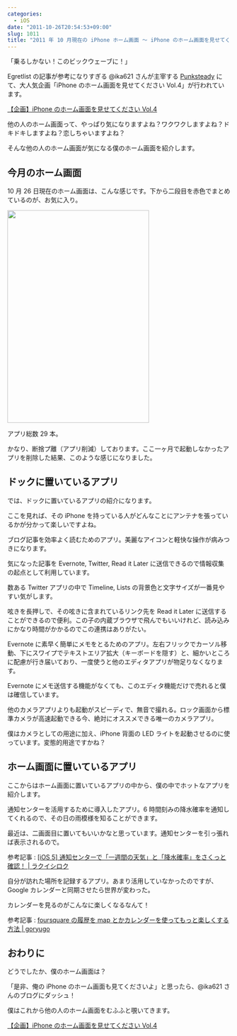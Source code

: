 ```yaml
---
categories:
  - iOS
date: "2011-10-26T20:54:53+09:00"
slug: 1011
title: "2011 年 10 月現在の iPhone ホーム画面 〜 iPhone のホーム画面を見せてください Vol.4 〜"
---
```


「乗るしかない！このビックウェーブに！」

Egretlist の記事が参考になりすぎる @ika621 さんが主宰する [Punksteady](http://punksteady.com/) にて、大人気企画「iPhone のホーム画面を見せてください Vol.4」が行われています。

[【企画】iPhone のホーム画面を見せてください Vol.4](http://punksteady.com/2011/10/26/iphone-home4/)

他の人のホーム画面って、やっぱり気になりますよね？ワクワクしますよね？ドキドキしますよね？恋しちゃいますよね？

そんな他の人のホーム画面が気になる僕のホーム画面を紹介します。

## 今月のホーム画面

10 月 26 日現在のホーム画面は、こんな感じです。下から二段目を赤色でまとめているのが、お気に入り。

<img alt="" src="/images/2011/11/1011_1.png" width="320" height="480">

アプリ総数 29 本。

かなり、断捨プ離（アプリ削減）しております。ここ一ヶ月で起動しなかったアプリを削除した結果、このような感じになりました。

## ドックに置いているアプリ

では、ドックに置いているアプリの紹介になります。

ここを見れば、その iPhone を持っている人がどんなことにアンテナを張っているかが分かって楽しいですよね。

<app id="325502379" title="Reeder 2.5.3（￥250）" src="http://a1.mzstatic.com/us/r1000/075/Purple/ce/0f/10/mzl.dbaprevm.100x100-75.png">

ブログ記事を効率よく読むためのアプリ。美麗なアイコンと軽快な操作が病みつきになります。

気になった記事を Evernote, Twitter, Read it Later に送信できるので情報収集の起点として利用しています。

<app id="428851691" title="Tweetbot — 個性あふれるTwitterクライアント 1.7.1（￥250）" src="http://a3.mzstatic.com/us/r1000/104/Purple/79/78/b2/mzl.ktnfzzzm.100x100-75.png">

数ある Twitter アプリの中で Timeline, Lists の背景色と文字サイズが一番見やすい気がします。

呟きを長押しで、その呟きに含まれているリンク先を Read it Later に送信することができるので便利。この子の内蔵ブラウザで飛んでもいいけれど、読み込みにかなり時間がかかるのでこの連携はありがたい。

<app id="364580273" title="FastEver 1.9.2（￥170）" src="http://a5.mzstatic.com/us/r1000/105/Purple/d5/30/30/mzl.hhfcpjhs.100x100-75.png">

Evernote に素早く簡単にメモをとるためのアプリ。左右フリックでカーソル移動、下にスワイプでテキストエリア拡大（キーボードを隠す）と、細かいところに配慮が行き届いており、一度使うと他のエディタアプリが物足りなくなります。

Evernote にメモ送信する機能がなくても、このエディタ機能だけで売れると僕は確信しています。

<app id="422845617" title="OneCam[連写,静音,ジオタグ] 2.3.0（￥170）" src="http://a3.mzstatic.com/us/r1000/094/Purple/3b/e6/91/mzl.cgfwjjxt.100x100-75.png">

他のカメラアプリよりも起動がスピーディで、無音で撮れる。ロック画面から標準カメラが高速起動できる今、絶対にオススメできる唯一のカメラアプリ。

僕はカメラとしての用途に加え、iPhone 背面の LED ライトを起動させるのに使っています。変態的用途ですかね？

## ホーム画面に置いているアプリ

ここからはホーム画面に置いているアプリの中から、僕の中でホットなアプリを紹介します。

<app id="449430946" title="バッジで降水確率 1.0.5（￥170）" src="http://a3.mzstatic.com/us/r1000/100/Purple/19/0c/e5/mzl.nvhampvz.100x100-75.png">

通知センターを活用するために導入したアプリ。6 時間刻みの降水確率を通知してくれるので、その日の雨模様を知ることができます。

最近は、二画面目に置いてもいいかなと思っています。通知センターを引っ張れば表示されるので。

参考記事 : [[iOS 5] 通知センターで「一週間の天気」と「降水確率」をさくっと確認！ | ラクイシロク](http://rakuishi.com/archives/921/)

<app id="306934924" title="foursquare 4.0.1（無料）" src="http://a3.mzstatic.com/us/r1000/096/Purple/8b/72/c5/mzl.injmxxao.100x100-75.png">

自分が訪れた場所を記録するアプリ。あまり活用していなかったのですが、Google カレンダーと同期させたら世界が変わった。

カレンダーを見るのがこんなに楽しくなるなんて！

参考記事 : [foursquare の履歴を map とかカレンダーを使ってもっと楽しくする方法 | goryugo](http://goryugo.com/20100326/foursquare%E3%81%AE%E5%B1%A5%E6%AD%B4%E3%82%92map%E3%81%A8%E3%81%8B%E3%82%AB%E3%83%AC%E3%83%B3%E3%83%80%E3%83%BC%E3%82%92%E4%BD%BF%E3%81%A3%E3%81%A6%E3%82%82%E3%81%A3%E3%81%A8%E6%A5%BD%E3%81%97/)

## おわりに

どうでしたか、僕のホーム画面は？

「是非、俺の iPhone のホーム画面も見てくださいよ」と思ったら、@ika621 さんのブログにダッシュ！

僕はこれから他の人のホーム画面をむふふと覗いてきます。

[【企画】iPhone のホーム画面を見せてください Vol.4](http://punksteady.com/2011/10/26/iphone-home4/)
